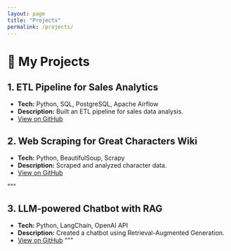```yaml
---
layout: page
title: "Projects"
permalink: /projects/
---
```


# 🚀 My Projects  

## **1. ETL Pipeline for Sales Analytics**
- **Tech:** Python, SQL, PostgreSQL, Apache Airflow  
- **Description:** Built an ETL pipeline for sales data analysis.  
- [View on GitHub](https://github.com/gkate78/sales-etl)

## **2. Web Scraping for Great Characters Wiki**
- **Tech:** Python, BeautifulSoup, Scrapy  
- **Description:** Scraped and analyzed character data.  
- [View on GitHub](https://github.com/gkate78/wiki-scraper)

"""
## **3. LLM-powered Chatbot with RAG**
- **Tech:** Python, LangChain, OpenAI API  
- **Description:** Created a chatbot using Retrieval-Augmented Generation.  
- [View on GitHub](https://github.com/gkate78/rag-chatbot)
"""
